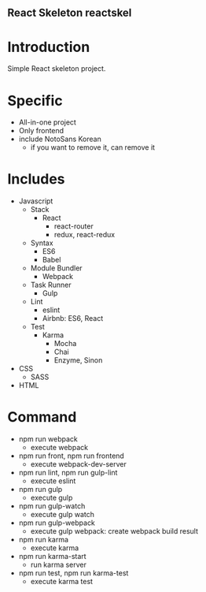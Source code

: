 React Skeleton reactskel
------------------------

# Introduction
Simple React skeleton project.

# Specific
* All-in-one project
* Only frontend
* include NotoSans Korean
  * if you want to remove it, can remove it

# Includes
* Javascript
  * Stack
    * React
      * react-router
      * redux, react-redux
  * Syntax
    * ES6
    * Babel
  * Module Bundler
    * Webpack
  * Task Runner
    * Gulp
  * Lint
    * eslint
    * Airbnb: ES6, React
  * Test
    * Karma
      * Mocha
      * Chai
      * Enzyme, Sinon
* CSS
  * SASS
* HTML

# Command
* npm run webpack
  * execute webpack
* npm run front, npm run frontend
  * execute webpack-dev-server
* npm run lint, npm run gulp-lint
  * execute eslint
* npm run gulp
  * execute gulp
* npm run gulp-watch
  * execute gulp watch
* npm run gulp-webpack
  * execute gulp webpack: create webpack build result
* npm run karma
  * execute karma
* npm run karma-start
  * run karma server
* npm run test, npm run karma-test
  * execute karma test